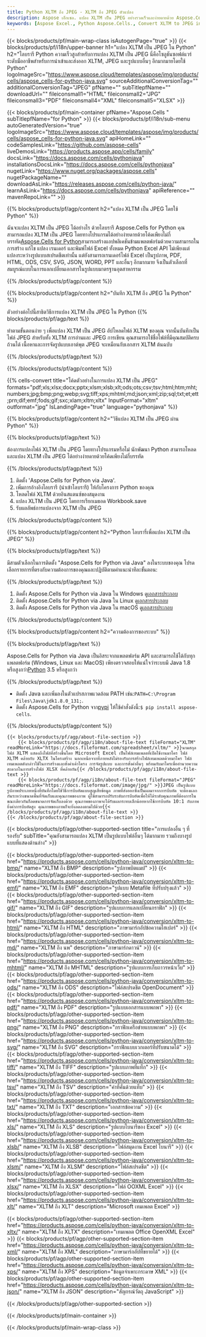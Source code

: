 ```yaml
---
title: Python XLTM ถึง JPEG - XLTM ถึง JPEG ตัวแปลง
description: Aspose เอ็กเซล. แปลง XLTM เป็น JPEG อย่างรวดเร็วและง่ายดายด้วย Aspose.Cells Python XLTM ถึง JPEG Python บันทึก XLTM ถึง JPEG บันทึก XLTM เป็น 07611134 81 ใช้ Python.
keywords: [Aspose Excel., Python Aspose.Cells., Convert XLTM to JPEG in Python., Save XLTM to JPEG using Python., Python XLTM to JPEG saveformat., XLTM to JPEG Converter., Python Save XLTM as JPEG]
---
```

{{< blocks/products/pf/main-wrap-class isAutogenPage="true" >}}
{{< blocks/products/pf/i18n/upper-banner h1="แปลง XLTM เป็น JPEG ใน Python" h2="ไลบรารี Python ความเร็วสูงสำหรับการแปลง XLTM เป็น JPEG นี่คือโซลูชันซอฟต์แวร์ระดับมืออาชีพสำหรับการนำเข้าและส่งออก XLTM, JPEG และรูปแบบอื่นๆ อีกมากมายโดยใช้ Python" logoImageSrc="https://www.aspose.cloud/templates/aspose/img/products/cells/aspose_cells-for-python-java.svg" sourceAdditionalConversionTag="" additionalConversionTag="JPEG" pfName="" subTitlepfName="" downloadUrl="" fileiconsmall1="HTML" fileiconsmall2="JPG" fileiconsmall3="PDF" fileiconsmall4="XML" fileiconsmall5="XLSX" >}}

{{< blocks/products/pf/main-container pfName="Aspose.Cells " subTitlepfName="for Python" >}}
{{< blocks/products/pf/i18n/sub-menu autoGeneratedVersion="true" logoImageSrc="https://www.aspose.cloud/templates/aspose/img/products/cells/aspose_cells-for-python-java.svg" apiHomeLink="" codeSamplesLink="https://github.com/aspose-cells" liveDemosLink="https://products.aspose.app/cells/family" docsLink="https://docs.aspose.com/cells/pythonjava" installationsDocsLink="https://docs.aspose.com/cells/pythonjava" nugetLink="https://www.nuget.org/packages/aspose.cells" nugetPackageName="" downloadAsLink="https://releases.aspose.com/cells/python-java/" learnAsLink="https://docs.aspose.com/cells/pythonjava" apiReference="" mavenRepoLink="" >}}


{{% blocks/products/pf/agp/content h2="แปลง XLTM เป็น JPEG โดยใช้ Python" %}}

ฉันจะแปลง XLTM เป็น JPEG ได้อย่างไร ด้วยไลบรารี Aspose.Cells for Python คุณสามารถแปลง XLTM เป็น JPEG โดยทางโปรแกรมได้อย่างง่ายดายด้วยโค้ดเพียงไม่กี่บรรทัด[Aspose.Cells for Python](https://pypi.org/project/aspose-cells)สามารถสร้างแอปพลิเคชันข้ามแพลตฟอร์มด้วยความสามารถในการสร้าง แก้ไข แปลง เรนเดอร์ และพิมพ์ไฟล์ Excel ทั้งหมด Python Excel API ไม่เพียงแต่แปลงระหว่างรูปแบบสเปรดชีตเท่านั้น แต่ยังสามารถเรนเดอร์ไฟล์ Excel เป็นรูปภาพ, PDF, HTML, ODS, CSV, SVG, JSON, WORD, PPT และอื่นๆ อีกมากมาย จึงเป็นตัวเลือกที่สมบูรณ์แบบในการแลกเปลี่ยนเอกสารในรูปแบบมาตรฐานอุตสาหกรรม
 
{{% /blocks/products/pf/agp/content %}}

{{% blocks/products/pf/agp/content h2="บันทึก XLTM ถึง JPEG ใน Python" %}}

ตัวอย่างต่อไปนี้สาธิตวิธีการแปลง XLTM เป็น JPEG ใน Python
{{% blocks/products/pf/agp/text %}}

ทำตามขั้นตอนง่าย ๆ เพื่อแปลง XLTM เป็น JPEG อัปโหลดไฟล์ XLTM ของคุณ จากนั้นบันทึกเป็นไฟล์ JPEG สำหรับทั้ง XLTM การอ่านและ JPEG การเขียน คุณสามารถใช้ชื่อไฟล์ที่มีคุณสมบัติครบถ้วนได้ เนื้อหาและการจัดรูปแบบเอาต์พุต JPEG จะเหมือนกับเอกสาร XLTM ต้นฉบับ

{{% /blocks/products/pf/agp/text %}}

{{% /blocks/products/pf/agp/content %}}

{{% cells-convert title="โค้ดตัวอย่างในการแปลง XLTM เป็น JPEG" formats="pdf;xls;xlsx;docx;pptx;xlsm;xlsb;xlt;ods;ots;csv;tsv;html;htm;mht;numbers;jpg;bmp;png;webp;svg;tiff;xps;mhtml;md;json;xml;zip;sql;txt;et;ett;prn;dif;emf;fods;gif;sxc;xlam;xltm;xltx" InputFormat="xltm" outformat="jpg" IsLandingPage="true" language="pythonjava" %}}

{{% blocks/products/pf/agp/content h2="วิธีแปลง XLTM เป็น JPEG ผ่าน Python" %}}

{{% blocks/products/pf/agp/text %}}

ต้องการแปลงไฟล์ XLTM เป็น JPEG โดยทางโปรแกรมหรือไม่ นักพัฒนา Python สามารถโหลดและแปลง XLTM เป็น JPEG ได้อย่างง่ายดายด้วยโค้ดเพียงไม่กี่บรรทัด

{{% /blocks/products/pf/agp/text %}}

1.  ติดตั้ง 'Aspose.Cells for Python via Java'.
1.  เพิ่มการอ้างอิงไลบรารี (นำเข้าไลบรารี) ให้กับโครงการ Python ของคุณ
1.  โหลดไฟล์ XLTM ด้วยอินสแตนซ์ของสมุดงาน
1.  แปลง XLTM เป็น JPEG โดยการเรียกเมธอด Workbook.save
1.  รับผลลัพธ์การแปลงจาก XLTM เป็น JPEG

{{% /blocks/products/pf/agp/content %}}

{{% blocks/products/pf/agp/content h2="Python ไลบรารี่เพื่อแปลง XLTM เป็น JPEG" %}}

{{% blocks/products/pf/agp/text %}}

มีสามตัวเลือกในการติดตั้ง "Aspose.Cells for Python via Java" ลงในระบบของคุณ โปรดเลือกรายการที่ตรงกับความต้องการของคุณและปฏิบัติตามคำแนะนำทีละขั้นตอน:

{{% /blocks/products/pf/agp/text %}}

1.  ติดตั้ง Aspose.Cells for Python via Java ใน Windows ดู[เอกสารประกอบ](https://docs.aspose.com/cells/python-java/getting-started/#windows)
1.  ติดตั้ง Aspose.Cells for Python via Java ใน Linux ดู[เอกสารประกอบ](https://docs.aspose.com/cells/python-java/getting-started/#linux)
1.  ติดตั้ง Aspose.Cells for Python via Java ใน macOS ดู[เอกสารประกอบ](https://docs.aspose.com/cells/python-java/getting-started/#macos)

{{% /blocks/products/pf/agp/content %}}

{{% blocks/products/pf/agp/content h2="ความต้องการของระบบ" %}}

{{% blocks/products/pf/agp/text %}}

 Aspose.Cells for Python via Java เป็นอิสระจากแพลตฟอร์ม API และสามารถใช้ได้กับทุกแพลตฟอร์ม (Windows, Linux และ MacOS) เพียงตรวจสอบให้แน่ใจว่าระบบมี Java 1.8 หรือสูงกว่า[Python](https://www.python.org/downloads/) 3.5 หรือสูงกว่า
 
{{% /blocks/products/pf/agp/text %}}

-  ติดตั้ง Java และเพิ่มลงในตัวแปรสภาพแวดล้อม PATH เช่น:<code>PATH=C:\Program Files\Java\jdk1.8.0_131;</code>.
-  ติดตั้ง Aspose.Cells for Python จาก<a href="https://pypi.org/project/aspose-cells/">pypi</a> ให้ใช้คำสั่งดังนี้:<code>$ pip install aspose-cells</code>.

{{% /blocks/products/pf/agp/content %}}

<!-- aboutfile Starts -->
    {{< blocks/products/pf/agp/about-file-section >}}
        {{< blocks/products/pf/agp/i18n/about-file-text fileFormat="XLTM" readMoreLink="https://docs.fileformat.com/spreadsheet/xltm/" >}}นามสกุลไฟล์ XLTM แสดงถึงไฟล์ที่สร้างขึ้นโดย Microsoft Excel เป็นไฟล์เทมเพลตที่เปิดใช้งานมาโคร ไฟล์ XLTM คล้ายกับ XLTX ในโครงสร้าง นอกเหนือจากที่ภายหลังไม่รองรับการสร้างไฟล์เทมเพลตด้วยมาโคร ไฟล์เทมเพลตดังกล่าวใช้ในการสร้างและตั้งค่าเค้าโครง การจัดรูปแบบ และการตั้งค่าอื่นๆ พร้อมกับมาโครเพื่ออำนวยความสะดวกในการสร้างไฟล์ XLSX ที่คล้ายกัน{{< /blocks/products/pf/agp/i18n/about-file-text >}}
        {{< blocks/products/pf/agp/i18n/about-file-text fileFormat="JPEG" readMoreLink="https://docs.fileformat.com/image/jpg/" >}}JPEG เป็นรูปแบบรูปภาพประเภทหนึ่งที่บันทึกโดยใช้วิธีการบีบอัดแบบสูญเสียข้อมูล ภาพที่ส่งออกซึ่งเป็นผลมาจากการบีบอัด จะต้องแลกกันระหว่างขนาดพื้นที่จัดเก็บและคุณภาพของภาพ ผู้ใช้สามารถปรับระดับการบีบอัดเพื่อให้ได้ระดับคุณภาพที่ต้องการในขณะเดียวกันก็ลดขนาดการจัดเก็บลงด้วย คุณภาพของภาพจะได้รับผลกระทบเล็กน้อยหากใช้การบีบอัด 10:1 กับภาพ ยิ่งค่าการบีบอัดสูง คุณภาพของภาพก็จะยิ่งลดลงตามไปด้วย{{< /blocks/products/pf/agp/i18n/about-file-text >}}
    {{< /blocks/products/pf/agp/about-file-section >}}
<!-- aboutfile Ends -->

{{< blocks/products/pf/agp/other-supported-section title="การแปลงอื่น ๆ ที่รองรับ" subTitle="คุณยังสามารถแปลง XLTM เป็นรูปแบบไฟล์อื่นๆ ได้มากมาย รวมถึงบางรูปแบบที่แสดงด้านล่าง" >}}

{{< blocks/products/pf/agp/other-supported-section-item href="https://products.aspose.com/cells/python-java/conversion/xltm-to-bmp/" name="XLTM ถึง BMP" description="รูปภาพบิตแมป" >}}
{{< blocks/products/pf/agp/other-supported-section-item href="https://products.aspose.com/cells/python-java/conversion/xltm-to-emf/" name="XLTM ถึง EMF" description="รูปแบบ Metafile ที่ปรับปรุงแล้ว" >}}
{{< blocks/products/pf/agp/other-supported-section-item href="https://products.aspose.com/cells/python-java/conversion/xltm-to-gif/" name="XLTM ถึง GIF" description="รูปแบบการแลกเปลี่ยนกราฟิก" >}}
{{< blocks/products/pf/agp/other-supported-section-item href="https://products.aspose.com/cells/python-java/conversion/xltm-to-html/" name="XLTM ถึง HTML" description="ภาษามาร์กอัปข้อความไฮเปอร์" >}}
{{< blocks/products/pf/agp/other-supported-section-item href="https://products.aspose.com/cells/python-java/conversion/xltm-to-md/" name="XLTM ถึง นพ" description="ภาษามาร์กดาวน์" >}}
{{< blocks/products/pf/agp/other-supported-section-item href="https://products.aspose.com/cells/python-java/conversion/xltm-to-mhtml/" name="XLTM ถึง MHTML" description="รูปแบบการเก็บถาวรหน้าเว็บ" >}}
{{< blocks/products/pf/agp/other-supported-section-item href="https://products.aspose.com/cells/python-java/conversion/xltm-to-ods/" name="XLTM ถึง ODS" description="ไฟล์สเปรดชีต OpenDocument" >}}
{{< blocks/products/pf/agp/other-supported-section-item href="https://products.aspose.com/cells/python-java/conversion/xltm-to-pdf/" name="XLTM ถึง PDF" description="รูปแบบเอกสารแบบพกพา" >}}
{{< blocks/products/pf/agp/other-supported-section-item href="https://products.aspose.com/cells/python-java/conversion/xltm-to-png/" name="XLTM ถึง PNG" description="กราฟิกเครือข่ายแบบพกพา" >}}
{{< blocks/products/pf/agp/other-supported-section-item href="https://products.aspose.com/cells/python-java/conversion/xltm-to-svg/" name="XLTM ถึง SVG" description="กราฟิกแบบเวกเตอร์ที่ปรับขนาดได้" >}}
{{< blocks/products/pf/agp/other-supported-section-item href="https://products.aspose.com/cells/python-java/conversion/xltm-to-tiff/" name="XLTM ถึง TIFF" description="รูปแบบภาพที่แท็ก" >}}
{{< blocks/products/pf/agp/other-supported-section-item href="https://products.aspose.com/cells/python-java/conversion/xltm-to-tsv/" name="XLTM ถึง TSV" description="ค่าที่คั่นด้วยแท็บ" >}}
{{< blocks/products/pf/agp/other-supported-section-item href="https://products.aspose.com/cells/python-java/conversion/xltm-to-txt/" name="XLTM ถึง TXT" description="เอกสารข้อความ" >}}
{{< blocks/products/pf/agp/other-supported-section-item href="https://products.aspose.com/cells/python-java/conversion/xltm-to-xls/" name="XLTM ถึง XLS" description="รูปแบบไบนารีของ Excel" >}}
{{< blocks/products/pf/agp/other-supported-section-item href="https://products.aspose.com/cells/python-java/conversion/xltm-to-xlsb/" name="XLTM ถึง XLSB" description="ไฟล์สมุดงาน Excel ไบนารี" >}}
{{< blocks/products/pf/agp/other-supported-section-item href="https://products.aspose.com/cells/python-java/conversion/xltm-to-xlsm/" name="XLTM ถึง XLSM" description="ไฟล์สเปรดชีต" >}}
{{< blocks/products/pf/agp/other-supported-section-item href="https://products.aspose.com/cells/python-java/conversion/xltm-to-xlsx/" name="XLTM ถึง XLSX" description="ไฟล์ OOXML Excel" >}}
{{< blocks/products/pf/agp/other-supported-section-item href="https://products.aspose.com/cells/python-java/conversion/xltm-to-xlt/" name="XLTM ถึง XLT" description="Microsoft เทมเพลต Excel" >}}

{{< blocks/products/pf/agp/other-supported-section-item href="https://products.aspose.com/cells/python-java/conversion/xltm-to-xltx/" name="XLTM ถึง XLTX" description="เทมเพลต Office OpenXML Excel" >}}
{{< blocks/products/pf/agp/other-supported-section-item href="https://products.aspose.com/cells/python-java/conversion/xltm-to-xml/" name="XLTM ถึง XML" description="ภาษามาร์กอัปที่ขยายได้" >}}
{{< blocks/products/pf/agp/other-supported-section-item href="https://products.aspose.com/cells/python-java/conversion/xltm-to-xps/" name="XLTM ถึง XPS" description="ข้อมูลจำเพาะกระดาษ XML" >}}
{{< blocks/products/pf/agp/other-supported-section-item href="https://products.aspose.com/cells/python-java/conversion/xltm-to-json/" name="XLTM ถึง JSON" description="สัญกรณ์วัตถุ JavaScript" >}}

{{< /blocks/products/pf/agp/other-supported-section >}}

{{< /blocks/products/pf/main-container >}}
    
{{< /blocks/products/pf/main-wrap-class >}}
